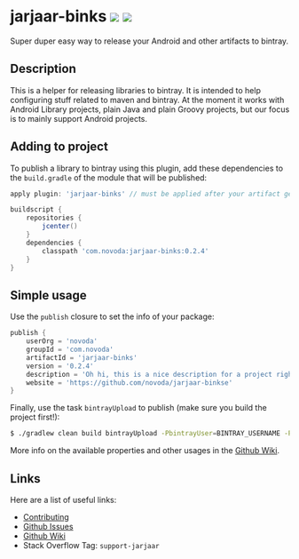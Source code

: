 # jarjaar-binks [![](http://ci.novoda.com/buildStatus/icon?job=jarjaar-binks)](http://ci.novoda.com/job/jarjaar-binks/lastSuccessfulBuild/console) [![](https://raw.githubusercontent.com/novoda/novoda/master/assets/btn_apache_lisence.png)](LICENSE.txt)

Super duper easy way to release your Android and other artifacts to bintray.


## Description

This is a helper for releasing libraries to bintray. It is intended to help configuring stuff related to maven and bintray.
At the moment it works with Android Library projects, plain Java and plain Groovy projects, but our focus is to mainly support Android projects.


## Adding to project

To publish a library to bintray using this plugin, add these dependencies to the `build.gradle` of the module that will be published:

```groovy
apply plugin: 'jarjaar-binks' // must be applied after your artifact generating plugin (eg. java / com.android.library)

buildscript {
    repositories {
        jcenter()
    }
    dependencies {
        classpath 'com.novoda:jarjaar-binks:0.2.4'
    }
}
```


## Simple usage

Use the `publish` closure to set the info of your package:

```groovy
publish {
    userOrg = 'novoda'
    groupId = 'com.novoda'
    artifactId = 'jarjaar-binks'
    version = '0.2.4'
    description = 'Oh hi, this is a nice description for a project right?'
    website = 'https://github.com/novoda/jarjaar-binkse'
}
```

Finally, use the task `bintrayUpload` to publish (make sure you build the project first!):

```bash
$ ./gradlew clean build bintrayUpload -PbintrayUser=BINTRAY_USERNAME -PbintrayKey=BINTRAY_KEY -PdryRun=false
```

More info on the available properties and other usages in the [Github Wiki](https://github.com/novoda/jarjaar-binks/wiki).


## Links

Here are a list of useful links:

 * [Contributing](https://github.com/novoda/novoda/blob/master/CONTRIBUTING.md)
 * [Github Issues](https://github.com/novoda/jarjaar-binks/issues)
 * [Github Wiki](https://github.com/novoda/jarjaar-binks/wiki)
 * Stack Overflow Tag: `support-jarjaar`
